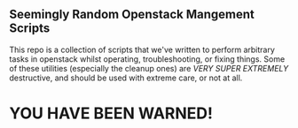 ## Seemingly Random Openstack Mangement Scripts

This repo is a collection of scripts that we've written to perform arbitrary tasks in openstack whilst
operating, troubleshooting, or fixing things. Some of these utilities (especially the cleanup ones)
are *VERY SUPER EXTREMELY* destructive, and should be used with extreme care, or not at all.

# YOU HAVE BEEN WARNED!
